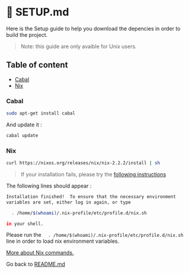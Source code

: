 # :wrench: SETUP.md

Here is the Setup guide to help you download the depencies in order to build the project.

>  Note: this guide are only avaible for Unix users.

## Table of content
* [Cabal](./SETUP.md#cabal)
* [Nix](./SETUP.md#nix)

### Cabal
```sh
sudo apt-get install cabal
```
And update it :
```sh
cabal update
```

### Nix
```sh
curl https://nixos.org/releases/nix/nix-2.2.2/install | sh
```
> If your installation fails, please try the [following instructions](https://nix-tutorial.gitlabpages.inria.fr/nix-tutorial/installation.html)

The following lines should appear :
```sh
Installation finished!  To ensure that the necessary environment
variables are set, either log in again, or type

  . /home/$(whoami)/.nix-profile/etc/profile.d/nix.sh

in your shell.
```
Please run the `  . /home/$(whoami)/.nix-profile/etc/profile.d/nix.sh` line in order to load nix environment variables.

[More about Nix commands.](https://nix-tutorial.gitlabpages.inria.fr/nix-tutorial/getting-started.html)

Go back to [README.md](./README.md)
